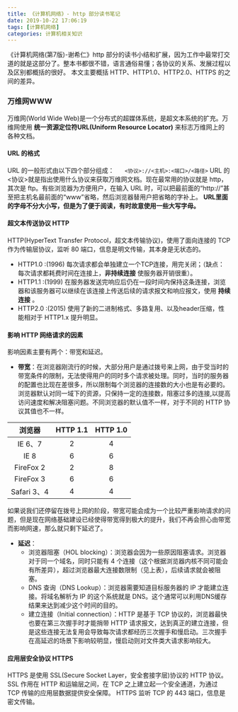 ```yaml
---
title: 《计算机网络》- http 部分读书笔记
date: 2019-10-22 17:06:19
tags: [计算机网络]
categories: 计算机相关知识
---
```

《计算机网络(第7版)-谢希仁》http 部分的读书小结和扩展，因为工作中最常打交道的就是这部分了。整本书都很不错，语言通俗易懂；各协议的关系、发展过程以及区别都概括的很好。
本文主要概括 HTTP、HTTP1.0、HTTP2.0、HTTPS 的之间的差异。
<!--more-->
### 万维网WWW
万维网(World Wide Web)是一个分布式的超媒体系统，是超文本系统的扩充。万维网使用 __统一资源定位符URL(Uniform Resource Locator)__ 来标志万维网上的各种文档。
#### URL 的格式
URL 的一般形式由以下四个部分组成：
&nbsp;&nbsp;&nbsp;&nbsp; `<协议>://<主机>:<端口>/<路径>`
URL 的<协议>就是指出使用什么协议来获取万维网文档。现在最常用的协议就是 http，其次是 ftp。有些浏览器为方便用户，在输入 URL 时，可以把最前面的“http://”甚至把主机名最前面的“www”省略，然后浏览器替用户把省略的字补上。
__URL里面的字母不分大小写，但是为了便于阅读，有时故意使用一些大写字母。__
#### 超文本传送协议 HTTP
HTTP(HyperText Transfer Protocol，超文本传输协议)，使用了面向连接的 TCP 作为传输层协议，监听 80 端口，信息是明文传输，其本身是无状态的。
* HTTP1.0 :(1996) 每次请求都会单独建立一个TCP连接，用完关闭；（缺点：每次请求都耗费时间在连接上，__非持续连接__ 使服务器开销很重）。
* HTTP1.1 :(1999) 在服务器发送完响应后仍在一段时间内保持这条连接，浏览器和该服务器可以继续在该连接上传送后续的请求报文和响应报文，使用 __持续连接__ 。
* HTTP2.0 :(2015) 使用了新的二进制格式、多路复用、以及header压缩，性能相对于 HTTP1.x 提升明显。

#### 影响 HTTP 网络请求的因素
影响因素主要有两个：带宽和延迟。
* __带宽__：在浏览器刚流行的时候，大部分用户是通过拨号来上网，由于受当时的带宽条件的限制，无法使得用户的同时多个请求被处理。同时，当时的服务器的配置也比现在差很多，所以限制每个浏览器的连接数的大小也是有必要的。浏览器默认对同一域下的资源，只保持一定的连接数，阻塞过多的连接,以提高访问速度和解决阻塞问题。不同浏览器的默认值不一样，对于不同的 HTTP 协议其值也不一样。

| 浏览器 | HTTP 1.1 | HTTP 1.0 |
| :-: | :-: | :-: | 
| IE 6、7 | 2| 4 | 
| IE 8 | 6 | 6 | 
| FireFox 2 | 2 | 8 |
| FireFox 3 | 6 | 6 | 
| Safari 3、4 | 4 | 4 | 

如果说我们还停留在拨号上网的阶段，带宽可能会成为一个比较严重影响请求的问题，但是现在网络基础建设已经使得带宽得到极大的提升，我们不再会担心由带宽而影响网速，那么就只剩下延迟了。

* __延迟__：
  * 浏览器阻塞（HOL blocking）：浏览器会因为一些原因阻塞请求。浏览器对于同一个域名，同时只能有 4 个连接（这个根据浏览器内核不同可能会有所差异），超过浏览器最大连接数限制（见上表），后续请求就会被阻塞。
  * DNS 查询（DNS Lookup）：浏览器需要知道目标服务器的 IP 才能建立连接。将域名解析为 IP 的这个系统就是 DNS。这个通常可以利用DNS缓存结果来达到减少这个时间的目的。
  * 建立连接（Initial connection）：HTTP 是基于 TCP 协议的，浏览器最快也要在第三次握手时才能捎带 HTTP 请求报文，达到真正的建立连接，但是这些连接无法复用会导致每次请求都经历三次握手和慢启动。三次握手在高延迟的场景下影响较明显，慢启动则对文件类大请求影响较大。

#### 应用层安全协议 HTTPS
HTTPS 是使用 SSL(Secure Socket Layer，安全套接字层)协议的 HTTP 协议。SSL 作用在 HTTP 和运输层之间，在 TCP 之上建立起一个安全通道，为通过 TCP 传输的应用层数据提供安全保障。
HTTPS 监听 TCP 的 443 端口，信息是密文传输。